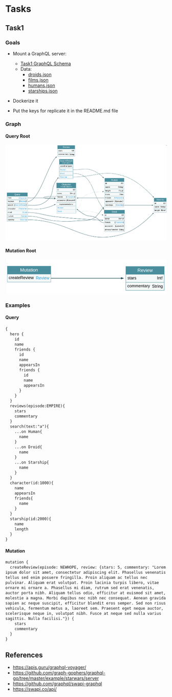# Tasks

## Task1

### Goals

* Mount a GraphQL server:
  - [Task1 GraphQL Schema](task1-schema.graphql)
  - Data:
    - [droids.json](droids.json)
    - [films.json](films.json)
    - [humans.json](humans.json)
    - [starships.json](starships.json)

* Dockerize it
* Put the keys for replicate it in the README.md file


### Graph

#### Query Root
![Task 1 Graph](task1_query.png)

#### Mutation Root
![Task 1 Graph](task1_mutation.png)

### Examples

#### Query

```
{
  hero {
    id
    name
    friends {
      id
      name
      appearsIn
      friends {
        id
        name
        appearsIn
      }
    }
  }
  reviews(episode:EMPIRE){
    stars
    commentary
  }
  search(text:"a"){
    ...on Human{
      name
    }
    ...on Droid{
      name
    }
    ...on Starship{
      name
    }
  }
  character(id:1000){
    name
    appearsIn
    friends{
      name
    }
  }
  starship(id:2000){
    name
    length
  }
}

```
#### Mutation

```
mutation {
  createReview(episode: NEWHOPE, review: {stars: 5, commentary: "Lorem ipsum dolor sit amet, consectetur adipiscing elit. Phasellus venenatis tellus sed enim posuere fringilla. Proin aliquam ac tellus nec pulvinar. Aliquam erat volutpat. Proin lacinia turpis libero, vitae ornare mi ornare a. Phasellus mi diam, rutrum sed erat venenatis, auctor porta nibh. Aliquam tellus odio, efficitur at euismod sit amet, molestie a magna. Morbi dapibus nec nibh nec consequat. Aenean gravida sapien ac neque suscipit, efficitur blandit eros semper. Sed non risus vehicula, fermentum metus a, laoreet sem. Praesent eget neque auctor, scelerisque neque in, volutpat nibh. Fusce at neque sed nulla varius sagittis. Nulla facilisi."}) {
    stars
    commentary
  }
}
```

## References

* https://apis.guru/graphql-voyager/
* https://github.com/graph-gophers/graphql-go/tree/master/example/starwars/server
* https://github.com/graphql/swapi-graphql
* https://swapi.co/api/
